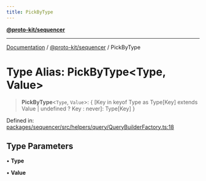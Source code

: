 ```yaml
---
title: PickByType
---
```


[**@proto-kit/sequencer**](../README.md)

***

[Documentation](../../../README.md) / [@proto-kit/sequencer](../README.md) / PickByType

# Type Alias: PickByType\<Type, Value\>

> **PickByType**\<`Type`, `Value`\>: \{ \[Key in keyof Type as Type\[Key\] extends Value \| undefined ? Key : never\]: Type\[Key\] \}

Defined in: [packages/sequencer/src/helpers/query/QueryBuilderFactory.ts:18](https://github.com/proto-kit/framework/blob/4d6b3b6da51b3edee0fbf25ce72c1f59ec61e891/packages/sequencer/src/helpers/query/QueryBuilderFactory.ts#L18)

## Type Parameters

• **Type**

• **Value**

